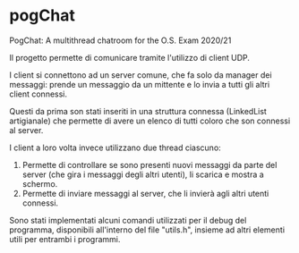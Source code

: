 # pogChat
PogChat: A multithread chatroom for the O.S. Exam 2020/21

Il progetto permette di comunicare tramite l'utilizzo di client UDP.

I client si connettono ad un server comune, che fa solo da manager dei messaggi: prende un messaggio da un mittente e lo invia a tutti gli altri client connessi.

Questi da prima son stati inseriti in una struttura connessa (LinkedList artigianale) che permette di avere un elenco di tutti coloro che son connessi al server.


I client a loro volta invece utilizzano due thread ciascuno:

1. Permette di controllare se sono presenti nuovi messaggi da parte del server (che gira i messaggi degli altri utenti), li scarica e mostra a schermo.
2. Permette di inviare messaggi al server, che li invierà agli altri utenti connessi.

Sono stati implementati alcuni comandi utilizzati per il debug del programma, disponibili all'interno del file "utils.h", insieme ad altri elementi utili per entrambi i programmi.